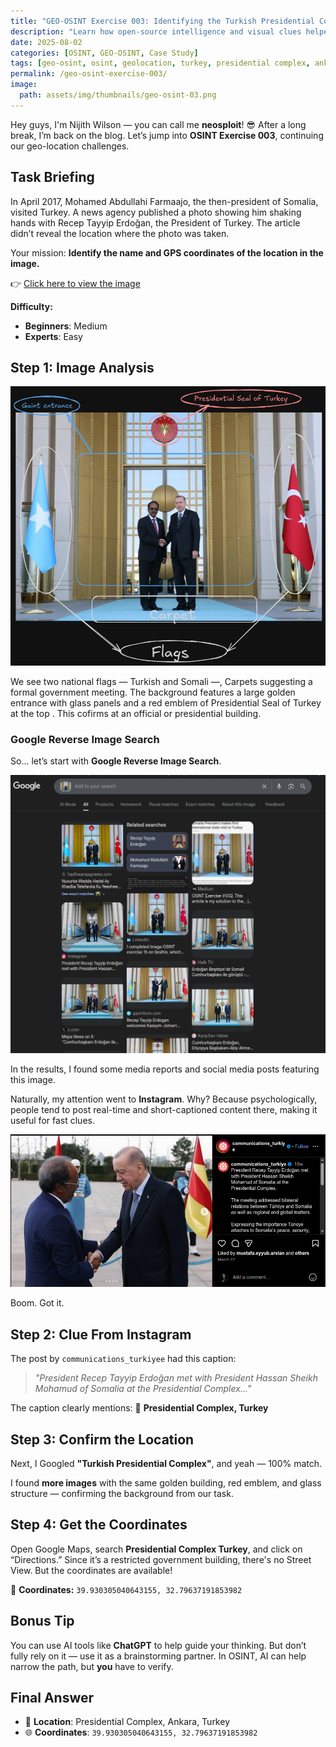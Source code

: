 ```yaml
---
title: "GEO-OSINT Exercise 003: Identifying the Turkish Presidential Complex"
description: "Learn how open-source intelligence and visual clues helped trace the exact location of a diplomatic meeting between Somali and Turkish leaders. This exercise shows how geolocation techniques pinpointed the Presidential Complex in Ankara, Turkey."
date: 2025-08-02
categories: [OSINT, GEO-OSINT, Case Study]
tags: [geo-osint, osint, geolocation, turkey, presidential complex, ankara, visual investigation, image analysis]
permalink: /geo-osint-exercise-003/
image:  
  path: assets/img/thumbnails/geo-osint-03.png
---
```



Hey guys, I'm Nijith Wilson — you can call me **neosploit**! 😎
After a long break, I’m back on the blog. Let’s jump into **OSINT Exercise 003**, continuing our geo-location challenges.

## Task Briefing

In April 2017, Mohamed Abdullahi Farmaajo, the then-president of Somalia, visited Turkey. A news agency published a photo showing him shaking hands with Recep Tayyip Erdoğan, the President of Turkey. The article didn’t reveal the location where the photo was taken.

Your mission:
**Identify the name and GPS coordinates of the location in the image.**

👉 [Click here to view the image](https://gralhix.com/wp-content/uploads/2023/08/osint-exercise-003-picture.jpg)

**Difficulty:**

* **Beginners**: Medium
* **Experts**: Easy


## Step 1: Image Analysis

![Image](/assets/img/bposts/geo-osint-exercise-03/image.png)

We see two national flags — Turkish and Somali —, Carpets suggesting a formal government meeting. The background features a large golden entrance with glass panels and a red emblem of Presidential Seal of Turkey at the top . This cofirms at an official or presidential building.

### Google Reverse Image Search

So... let’s start with **Google Reverse Image Search**.

![Search-Result](/assets/img/bposts/geo-osint-exercise-03/google-result.png)

In the results, I found some media reports and social media posts featuring this image.

Naturally, my attention went to **Instagram**. Why? Because psychologically, people tend to post real-time and short-captioned content there, making it useful for fast clues.

![Instagram-Post](/assets/img/bposts/geo-osint-exercise-03/instagram-post.png)

Boom. Got it.


## Step 2: Clue From Instagram

The post by `communications_turkiyee` had this caption:

> *"President Recep Tayyip Erdoğan met with President Hassan Sheikh Mohamud of Somalia at the Presidential Complex..."*

The caption clearly mentions:
📍 **Presidential Complex, Turkey**

## Step 3: Confirm the Location

Next, I Googled **"Turkish Presidential Complex"**, and yeah — 100% match.

I found **more images** with the same golden building, red emblem, and glass structure — confirming the background from our task.


## Step 4: Get the Coordinates

Open Google Maps, search **Presidential Complex Turkey**, and click on “Directions.” Since it’s a restricted government building, there's no Street View. But the coordinates are available!

🎯 **Coordinates:**
`39.930305040643155, 32.79637191853982`


## Bonus Tip

You can use AI tools like **ChatGPT** to help guide your thinking. But don’t fully rely on it — use it as a brainstorming partner. In OSINT, AI can help narrow the path, but **you** have to verify.


## Final Answer

* 📍 **Location**: Presidential Complex, Ankara, Turkey
* 🌐 **Coordinates**: `39.930305040643155, 32.79637191853982`



